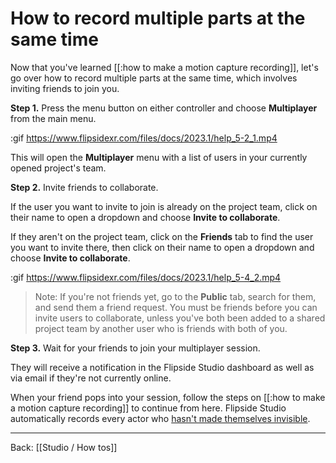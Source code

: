# How to record multiple parts at the same time

Now that you've learned [[:how to make a motion capture recording]], let's go over how to record multiple parts at the same time, which involves inviting friends to join you.

**Step 1.** Press the menu button on either controller and choose **Multiplayer** from the main menu.

:gif https://www.flipsidexr.com/files/docs/2023.1/help_5-2_1.mp4

This will open the **Multiplayer** menu with a list of users in your currently opened project's team.

**Step 2.** Invite friends to collaborate.

If the user you want to invite to join is already on the project team, click on their name to open a dropdown and choose **Invite to collaborate**.

If they aren't on the project team, click on the **Friends** tab to find the user you want to invite there, then click on their name to open a dropdown and choose **Invite to collaborate**.

:gif https://www.flipsidexr.com/files/docs/2023.1/help_5-4_2.mp4

> Note: If you're not friends yet, go to the **Public** tab, search for them, and send them a friend request. You must be friends before you can invite users to collaborate, unless you've both been added to a shared project team by another user who is friends with both of you.

**Step 3.** Wait for your friends to join your multiplayer session.

They will receive a notification in the Flipside Studio dashboard as well as via email if they're not currently online.

When your friend pops into your session, follow the steps on [[:how to make a motion capture recording]] to continue from here. Flipside Studio automatically records every actor who [hasn't made themselves invisible](/docs/2023.1/studio/how-tos/characters/how-to-change-your-visibility).

---

Back: [[Studio / How tos]]
